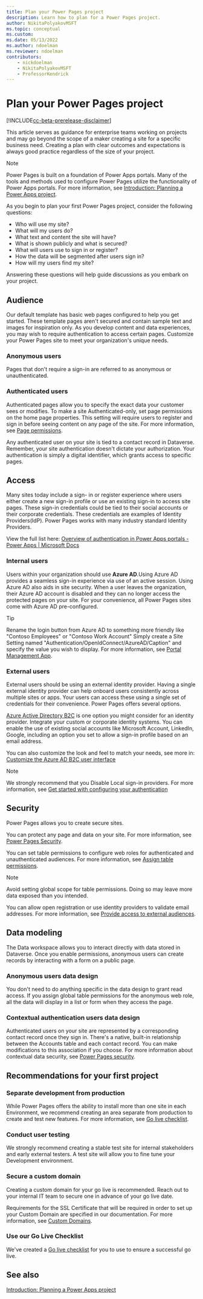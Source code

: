 ```yaml
---
title: Plan your Power Pages project
description: Learn how to plan for a Power Pages project.
author: NikitaPolyakovMSFT
ms.topic: conceptual
ms.custom: 
ms.date: 05/13/2022
ms.author: ndoelman
ms.reviewer: ndoelman
contributors:
    - nickdoelman
    - NikitaPolyakovMSFT
    - ProfessorKendrick
---
```


# Plan your Power Pages project

[!INCLUDE[cc-beta-prerelease-disclaimer](../includes/cc-beta-prerelease-disclaimer.md)] 

This article serves as guidance for enterprise teams working on projects and may go beyond the scope of a maker creating a site for a specific business need. Creating a plan with clear outcomes and expectations is always good practice regardless of the size of your project.

> [!NOTE]
> Power Pages is built on a foundation of Power Apps portals. Many of the tools and methods used to configure Power Pages utilize the functionality of Power Apps portals. For more information, see [Introduction: Planning a Power Apps project](/power-apps/guidance/planning/introduction).

As you begin to plan your first Power Pages project, consider the following questions:

- Who will use my site?
- What will my users do?
- What text and content the site will have?
- What is shown publicly and what is secured?
- What will users use to sign in or register?
- How the data will be segmented after users sign in?
- How will my users find my site?

Answering these questions will help guide discussions as you embark on your project. 

## Audience

Our default template has basic web pages configured to help you get started. These template pages aren't secured and contain sample text and images for inspiration only. As you develop content and data experiences, you may wish to require authentication to access certain pages. Customize your Power Pages site to meet your organization's unique needs.

### Anonymous users
Pages that don't require a sign-in are referred to as anonymous or unauthenticated. 

### Authenticated users
Authenticated pages allow you to specify the exact data your customer sees or modifies. To make a site Authenticated-only, set page permissions on the home page properties.  This setting will require users to register and sign in before seeing content on any page of the site. For more information, see [Page permissions](../security/page-security.md). 

Any authenticated user on your site is tied to a contact record in Dataverse. Remember, your site authentication doesn't dictate your authorization.  Your authentication is simply a digital identifier, which grants access to specific pages.

## Access 

Many sites today include a sign- in or register experience where users either create a new sign-in profile or use an existing sign-in to access site pages.  These sign-in credentials could be tied to their social accounts or their corporate credentials.  These credentials are examples of Identity Providers(IdP). Power Pages works with many industry standard Identity Providers. 

View the full list here: [Overview of authentication in Power Apps portals - Power Apps | Microsoft Docs](/portals/configure/configure-portal-authentication)

### Internal users

Users within your organization should use **Azure AD**.Using Azure AD provides a seamless sign-in experience via use of an active session.  Using Azure AD also aids in site security.  When a user leaves the organization, their Azure AD account is disabled and they can no longer access the protected pages on your site. For your convenience, all Power Pages sites come with Azure AD pre-configured.

> [!TIP] 
> Rename the login button from Azure AD to something more friendly like "Contoso Employees" or "Contoso Work Account" Simply create a Site Setting named "Authentication/OpenIdConnect/AzureAD/Caption" and specify the value you wish to display. For more information, see [Portal Management App](portal-management-app.md).

### External users

External users should be using an external identity provider. Having a single external identity provider can help onboard users consistently across multiple sites or apps.  Your users can access these using a single set of credentials for their convenience. Power Pages offers several options.

[Azure Active Directory B2C](/azure/active-directory-b2c/overview) is one option you might consider for an identity provider. Integrate your custom or corporate identity systems.  You can enable the use of existing social accounts like Microsoft Account, LinkedIn, Google, including an option you set to allow a sign-in profile based on an email address.

You can also customize the look and feel to match your needs, see more in: [Customize the Azure AD B2C user interface](/power-apps/maker/portals/configure/azure-ad-b2c)

> [!NOTE] 
> We strongly recommend that you Disable Local sign-in providers.  For more information, see [Get started with configuring your authentication](/power-apps/maker/portals/configure/use-simplified-authentication-configuration#add-configure-or-delete-an-identity-provider)

## Security

Power Pages allows you to create secure sites.  

You can protect any page and data on your site. For more information, see [Power Pages Security](../security/power-pages-security.md).

You can set table permissions to configure web roles for authenticated and unauthenticated audiences. For more information, see [Assign table permissions](../security/assign-table-permissions.md).

> [!NOTE]
> Avoid setting global scope for table permissions. Doing so may leave more data exposed than you intended.

You can allow open registration or use identity providers to validate email addresses. For more information, see [Provide access to external audiences](../security/external-access.md).

## Data modeling

The Data workspace allows you to interact directly with data stored in Dataverse. Once you enable permissions, anonymous users can create records by interacting with a form on a public page. 

### Anonymous users data design

You don't need to do anything specific in the data design to grant read access. If you assign global table permissions for the anonymous web role, all the data will display in a list or form when they access the page.

### Contextual authentication users data design

Authenticated users on your site are represented by a corresponding contact record once they sign in. There's a native, built-in relationship between the Accounts table and each contact record.  You can make modifications to this association if you choose.  For more information about contextual data security, see [Power Pages security](../security/power-pages-security.md).

## Recommendations for your first project

### Separate development from production

While Power Pages offers the ability to install more than one site in each Environment, we recommend creating an area separate from production to create and test new features.  For more information, see [Go live checklist](../go-live/checklist.md).

### Conduct user testing

We strongly recommend creating a stable test site for internal stakeholders and early external testers.  A test site will allow you to fine tune your Development environment.  

### Secure a custom domain

Creating a custom domain for your go live is recommended. Reach out to your internal IT team to secure one in advance of your go live date.

Requirements for the SSL Certificate that will be required in order to set up your Custom Domain are specified in our documentation. For more information, see [Custom Domains](/power-apps/maker/portals/admin/add-custom-domain).

### Use our Go Live Checklist

We've created a [Go live checklist](../go-live/checklist.md) for you to use to ensure a successful go live.  

## See also
[Introduction: Planning a Power Apps project](/power-apps/guidance/planning/introduction)
